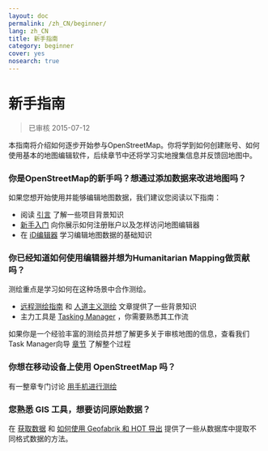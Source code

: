 ```yaml
---
layout: doc
permalink: /zh_CN/beginner/
lang: zh_CN
title: 新手指南
category: beginner
cover: yes
nosearch: true
---
```


新手指南
================

>已审核 2015-07-12  

本指南将介绍如何逐步开始参与OpenStreetMap。你将学到如何创建账号、如何使用基本的地图编辑软件，后续章节中还将学习实地搜集信息并反馈回地图中。 

### 你是OpenStreetMap的新手吗？想通过添加数据来改进地图吗？

如果您想开始使用并能够编辑地图数据，我们建议您阅读以下指南：
- 阅读 [引言](/zh_CN/beginner/introduction/) 了解一些项目背景知识
- [新手入门](/zh_CN/beginner/start-osm/) 向你展示如何注册账户以及怎样访问地图编辑器
- 在 [iD编辑器](/zh_CN/beginner/id-editor/) 学习编辑地图数据的基础知识


### 你已经知道如何使用编辑器并想为Humanitarian Mapping做贡献吗？

测绘重点是学习如何在这种场景中合作测绘。
-  [远程测绘指南](/zh_CN/coordination/HOT-Remote-Response-Guide/) 和 [人道主义测绘](/zh_CN/coordination/humanitarian/) 文章提供了一些背景知识
- 主力工具是 [Tasking Manager](/zh_CN/coordination/tm-user/) ，你需要熟悉其工作流

如果你是一个经验丰富的测绘员并想了解更多关于审核地图的信息，查看我们Task Manager向导 [章节](/zh_CN/coordination/tm-user/#validation) 了解整个过程

### 你想在移动设备上使用 OpenStreetMap 吗？

有一整章专门讨论 [用手机进行测绘](/zh_CN/mobile-mapping/)


### 您熟悉 GIS 工具，想要访问原始数据？

在 [获取数据](/zh_CN/osm-data/getting-data/) 和 [如何使用 Geofabrik 和 HOT 导出](/zh_CN/osm-data/geofabrik-and-hot-export/) 提供了一些从数据库中提取不同格式数据的方法。